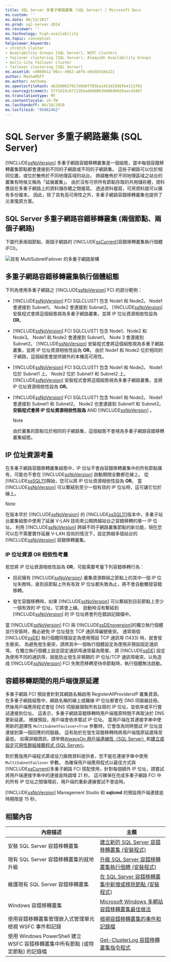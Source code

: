 ```yaml
---
title: SQL Server 多重子網路叢集 (SQL Server) | Microsoft Docs
ms.custom: ''
ms.date: 06/13/2017
ms.prod: sql-server-2014
ms.reviewer: ''
ms.technology: high-availability
ms.topic: conceptual
helpviewer_keywords:
- stretch cluster
- Availability Groups [SQL Server], WSFC clusters
- failover clustering [SQL Server], AlwaysOn Availability Groups
- multi-site failover cluster
- failover clustering [SQL Server]
ms.assetid: cd909612-99cc-4962-a8fb-e9a5b918e221
author: MashaMSFT
ms.author: mathoma
ms.openlocfilehash: 46350002f917d9d0f785ba1453d2930fb4113703
ms.sourcegitcommit: 57f1d15c67113bbadd40861b886d6929aacd3467
ms.translationtype: MT
ms.contentlocale: zh-TW
ms.lasthandoff: 06/18/2020
ms.locfileid: "85062462"
---
```

# <a name="sql-server-multi-subnet-clustering-sql-server"></a>SQL Server 多重子網路叢集 (SQL Server)
  [!INCLUDE[ssNoVersion](../../../includes/ssnoversion-md.md)] 多重子網路容錯移轉叢集是一個組態，當中每個容錯移轉叢集節點都會連接到不同的子網路或不同的子網路集。 這些子網路可以位於相同位置，或位於散佈於不同地理區域的站台。 跨越散佈於不同地理區域之站台的叢集有時候又稱為「延展叢集」。 由於沒有可供所有節點存取的共用儲存體，資料應該在多重子網路上的資料儲存體之間複寫。 透過資料複寫，可用資料就可以擁有多份複本。 因此，除了具有高可用性之外，多重子網路容錯移轉叢集也提供了災害復原方案。

 

##  <a name="sql-server-multi-subnet-failover-cluster-two-nodes-two-subnets"></a><a name="VisualElement"></a> SQL Server 多重子網路容錯移轉叢集 (兩個節點、兩個子網路)
 下圖代表兩個節點、兩個子網路的 [!INCLUDE[ssCurrent](../../../includes/sscurrent-md.md)]容錯移轉叢集執行個體 (FCI)。

 ![具有 MultiSubnetFailover 的多重子網路架構](../../../database-engine/media/multi-subnet-architecture-withmultisubnetfailoverparam.gif "具有 MultiSubnetFailover 的多重子網路架構")



##  <a name="multi-subnet-failover-cluster-instance-configurations"></a><a name="Configurations"></a> 多重子網路容錯移轉叢集執行個體組態
 下列為使用多重子網路之 [!INCLUDE[ssNoVersion](../../../includes/ssnoversion-md.md)] FCI 的部分範例：

-   [!INCLUDE[ssNoVersion](../../../includes/ssnoversion-md.md)] FCI SQLCLUST1 包含 Node1 和 Node2。 Node1 會連接到 Subnet1。 Node2 會連接到 Subnet2。 [!INCLUDE[ssNoVersion](../../../includes/ssnoversion-md.md)] 安裝程式會將這個組態視為多重子網路叢集，並將 IP 位址資源相依性設為 **OR**。

-   [!INCLUDE[ssNoVersion](../../../includes/ssnoversion-md.md)] FCI SQLCLUST1 包含 Node1、Node2 和 Node3。 Node1 和 Node2 會連接到 Subnet1。 Node 3 會連接到 Subnet2。 [!INCLUDE[ssNoVersion](../../../includes/ssnoversion-md.md)] 安裝程式會將這個組態視為多重子網路叢集，並將 IP 位址資源相依性設為 **OR**。 由於 Node1 和 Node2 位於相同的子網路，這個組態會提供額外的本機高可用性。

-   [!INCLUDE[ssNoVersion](../../../includes/ssnoversion-md.md)] FCI SQLCLUST1 包含 Node1 和 Node2。 Node1 位於 Subnet1 上。 Node2 位於 Subnet1 和 Subnet2 上。 [!INCLUDE[ssNoVersion](../../../includes/ssnoversion-md.md)] 安裝程式會將這個組態視為多重子網路叢集，並將 IP 位址資源相依性設為 **OR**。

-   [!INCLUDE[ssNoVersion](../../../includes/ssnoversion-md.md)] FCI SQLCLUST1 包含 Node1 和 Node2。 Node1 會連接到 Subnet1 和 Subnet2。 Node2 也會連接到 Subnet1 和 Subnet2。 **安裝程式會將 IP 位址資源相依性設為** AND [!INCLUDE[ssNoVersion](../../../includes/ssnoversion-md.md)] 。

    > [!NOTE]
    >  由於叢集的節點位於相同的子網路集，這個組態不會視為多重子網路容錯移轉叢集組態。

##  <a name="ip-address-resource-considerations"></a><a name="ComponentsAndConcepts"></a> IP 位址資源考量
 在多重子網路容錯移轉叢集組態中，IP 位址不會由容錯移轉叢集中的所有節點擁有，可能也不會在 [!INCLUDE[ssNoVersion](../../../includes/ssnoversion-md.md)] 啟動期間全數都在線上。 從 [!INCLUDE[ssSQL11](../../../includes/sssql11-md.md)]開始，您可以將 IP 位址資源相依性設為 **OR**。 當 [!INCLUDE[ssNoVersion](../../../includes/ssnoversion-md.md)] 可以繫結到至少一個有效的 IP 位址時，這可讓它位於線上。

> [!NOTE]
>  在版本早於 [!INCLUDE[ssNoVersion](../../../includes/ssnoversion-md.md)] 的 [!INCLUDE[ssSQL11](../../../includes/sssql11-md.md)]版本中，多重子站台叢集組態中使用了延展 V-LAN 技術來公開跨越站台之容錯移轉的單一 IP 位址。 利用 [!INCLUDE[ssNoVersion](../../../includes/ssnoversion-md.md)] 跨越不同子網路叢集節點的新功能，現在您可以在不需要實作延展 V-LAN 技術的情況下，設定跨越多個站台的 [!INCLUDE[ssNoVersion](../../../includes/ssnoversion-md.md)] 容錯移轉叢集。

### <a name="ip-address-resource-or-dependency-considerations"></a>IP 位址資源 OR 相依性考量
 若您將 IP 位址資源相依性設為 **OR**，可能需要考量下列容錯移轉行為：

-   目前擁有 [!INCLUDE[ssNoVersion](../../../includes/ssnoversion-md.md)] 叢集資源群組之節點上的其中一個 IP 位址失敗時，直到該節點上所有有效 IP 位址都失敗為止，將不會自動觸發容錯移轉。

-   發生容錯移轉時，如果 [!INCLUDE[ssNoVersion](../../../includes/ssnoversion-md.md)] 可以繫結到目前節點上至少一個有效的 IP 位址，它將會上線。 啟動時沒有繫結到 [!INCLUDE[ssNoVersion](../../../includes/ssnoversion-md.md)] 的 IP 位址將會列在錯誤記錄檔中。



 當 [!INCLUDE[ssNoVersion](../../../includes/ssnoversion-md.md)] FCI 與 [!INCLUDE[ssDEnoversion](../../../includes/ssdenoversion-md.md)]的獨立執行個體並行安裝時，務必避免 IP 位址發生 TCP 通訊埠編號衝突。 通常兩個 [!INCLUDE[ssDE](../../../includes/ssde-md.md)] 執行個體同樣設定為使用預設 TCP 通訊埠 (1433) 時，就會發生衝突。 為避免發生衝突，請將其中一個執行個體設定為使用非預設固定通訊埠。 在獨立執行個體上設定固定通訊埠通常最為簡單。 將 [!INCLUDE[ssDE](../../../includes/ssde-md.md)] 設定為使用不同的通訊埠，就能防止發生非預期的 IP 位址/TCP 通訊埠衝突，以免造成 [!INCLUDE[ssNoVersion](../../../includes/ssnoversion-md.md)] FCI 失敗而移轉至待命節點時，執行個體無法啟動。

##  <a name="client-recovery-latency-during-failover"></a><a name="DNS"></a> 容錯移轉期間的用戶端復原延遲
 多重子網路 FCI 預設會針對其網路名稱啟用 RegisterAllProvidersIP 叢集資源。 在多重子網路組態中，網路名稱的線上或離線 IP 位址都會在 DNS 伺服器註冊。 然後用戶端應用程式會從 DNS 伺服器擷取所有註冊的 IP 位址，並依序或平行嘗試連接到位址。 這表示，多重子網路容錯移轉時用戶端復原時間不再取決於 DNS 更新延遲。 根據預設，用戶端會依序嘗試 IP 位址。 當用戶端在其連接字串中使用新的選擇性 `MultiSubnetFailover=True` 參數時，它會改為同時嘗試 IP 位址並連接到第一個回應的伺服器。 這有助於在發生容錯移轉時將用戶端復原延遲降至最低。 如需詳細資訊，請參閱[AlwaysOn 用戶端連線性（SQL Server）](../../../database-engine/availability-groups/windows/always-on-client-connectivity-sql-server.md)和[建立或設定可用性群組接聽程式 &#40;SQL Server&#41;](../../../database-engine/availability-groups/windows/create-or-configure-an-availability-group-listener-sql-server.md)。

 對於舊版用戶端程式庫或協力廠商資料提供者，您不能在連接字串中使用 `MultiSubnetFailover` 參數。 為確保用戶端應用程式以最佳方式與 [!INCLUDE[ssCurrent](../../../includes/sscurrent-md.md)]多重子網路 FCI 搭配使用，針對每個額外 IP 位址，請嘗試將用戶端連接字串中的連接逾時調增 21 秒。 這可確保在完成多重子網路 FCI 中的所有 IP 位址之間循環前，用戶端的重新連線嘗試不會逾時。

 [!INCLUDE[ssNoVersion](../../../includes/ssnoversion-md.md)] Management Studio 和 **sqlcmd** 的預設用戶端連接逾時期限是 15 秒。

 

##  <a name="related-content"></a><a name="RelatedContent"></a> 相關內容

|內容描述|主題|
|-------------------------|-----------|
|安裝 SQL Server 容錯移轉叢集|[建立新的 SQL Server 容錯移轉叢集 &#40;安裝程式&#41;](../install/create-a-new-sql-server-failover-cluster-setup.md)|
|現有 SQL Server 容錯移轉叢集的就地升級|[升級 SQL Server 容錯移轉叢集執行個體 &#40;安裝程式&#41;](upgrade-a-sql-server-failover-cluster-instance-setup.md)|
|維護現有 SQL Server 容錯移轉叢集|[在 SQL Server 容錯移轉叢集中新增或移除節點 &#40;安裝程式&#41;](../install/add-or-remove-nodes-in-a-sql-server-failover-cluster-setup.md)|
|Windows 容錯移轉叢集|[Microsoft Windows 多網站容錯移轉叢集最佳做法](https://secureinfra.blog/2013/11/09/microsoft-windows-multi-site-failover-cluster-best-practices/)|
|使用容錯移轉叢集管理嵌入式管理單元檢視 WSFC 事件和記錄|[檢視容錯移轉叢集的事件和記錄檔](https://technet.microsoft.com/library/cc772342\(WS.10\).aspx)|
|使用 Windows PowerShell 建立 WSFC 容錯移轉叢集中所有節點 (或特定節點) 的記錄檔|[Get-ClusterLog 容錯移轉叢集指令程式](https://technet.microsoft.com/library/ee461045.aspx)|

 


